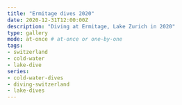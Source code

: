 ```yaml
---
title: "Ermitage dives 2020"
date: 2020-12-31T12:00:00Z
description: "Diving at Ermitage, Lake Zurich in 2020"
type: gallery
mode: at-once # at-once or one-by-one
tags:
- switzerland
- cold-water
- lake-dive
series:
- cold-water-dives
- diving-switzerland
- lake-dives
---
```

